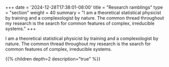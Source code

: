 +++
date = '2024-12-28T17:38:01-08:00'
title = "Research ramblings"
type = "section"
weight = 40
summary = "I am a theoretical statistical physicist by training and a complexologist by nature. The common thread throughout my research is the search for common features of complex, irreducible systems."
+++

I am a theoretical statistical physicist by training and a complexologist by nature. The common thread throughout my research is the search for common features of complex, irreducible systems.

{{% children depth=2 description="true" %}}
